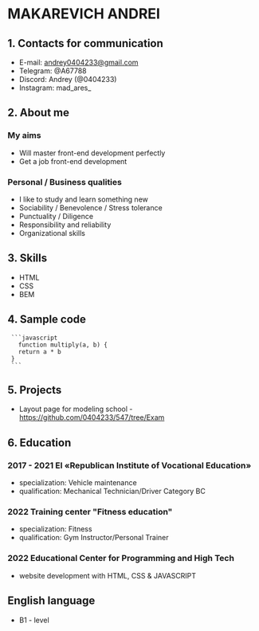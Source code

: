 # **MAKAREVICH  ANDREI**

## **1.  Contacts for communication**

   * E-mail: andrey0404233@gmail.com
   * Telegram: @A67788
   * Discord: Andrey (@0404233)
   * Instagram: mad_ares_

## **2. About me**

   ### My aims
   * Will master front-end development perfectly
   * Get a job front-end development

   ### Personal / Business qualities
   * I like to study and learn something new
   * Sociability / Benevolence / Stress tolerance
   * Punctuality / Diligence
   * Responsibility and reliability
   * Organizational skills


## **3. Skills**

   * HTML
   * CSS
   * BEM

## **4. Sample code**

     ```javascript
       function multiply(a, b) {
       return a * b
     }
     ```

## **5. Projects**

   * Layout page for modeling school - https://github.com/0404233/547/tree/Exam

## **6. Education**

   ### 2017 - 2021	EI «Republican Institute of Vocational Education»
   * specialization: Vehicle maintenance
   * qualification: Mechanical Technician/Driver Category BC

   ### 2022 Training center "Fitness education"
   * specialization: Fitness
   * qualification: Gym Instructor/Personal Trainer

   ### 2022 Educational Center for Programming and High Tech
   * website development with HTML, CSS & JAVASCRIPT

## **English language**
   * B1 - level
